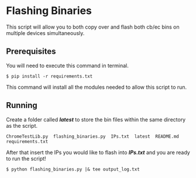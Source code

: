 # Flashing Binaries

This script will allow you to both copy over and flash both cb/ec bins on multiple devices simultaneously. 


## Prerequisites

You will need to execute this command in terminal. 

```
$ pip install -r requirements.txt
```

This command will install all the modules needed to allow this script to run.


## Running

Create a folder called *__latest__* to store the bin files within the same directory as the script.

```
ChromeTestLib.py  flashing_binaries.py  IPs.txt  latest  README.md  requirements.txt
```

After that insert the IPs you would like to flash into *__IPs.txt__* and you are ready to run the script!

```
$ python flashing_binaries.py |& tee output_log.txt
```




